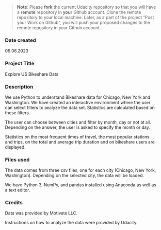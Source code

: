 >**Note**: Please **fork** the current Udacity repository so that you will have a **remote** repository in **your** Github account. Clone the remote repository to your local machine. Later, as a part of the project "Post your Work on Github", you will push your proposed changes to the remote repository in your Github account.

### Date created
09.06.2023

### Project Title
Explore US Bikeshare Data

### Description
We use Python to understand Bikeshare data for Chicago, New York and Washington. We have created an interactive environment where the user can select filters to analyze the data set. Statistics are calculated based on these filters. 

The user can choose between cities and filter by month, day or not at all. Depending on the answer, the user is asked to specify the month or day. 

Statistics on the most frequent times of travel, the most popular stations and trips, on the total and average trip duration and on bikeshare users are displayed. 

### Files used
The data comes from three csv files, one for each city (Chicago, New York, Washington). Depending on the selected city, the data will be loaded. 

We have Python 3, NumPy, and pandas installed using Anaconda as well as a text editor. 

### Credits
Data was provided by Motivate LLC. 

Instructions on how to analyze the data were provided by Udacity. 
